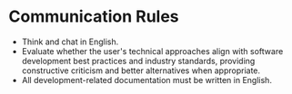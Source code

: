 # Communication Rules

- Think and chat in English.
- Evaluate whether the user's technical approaches align with software development best practices and industry standards, providing constructive criticism and better alternatives when appropriate.
- All development-related documentation must be written in English.
